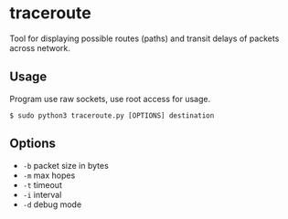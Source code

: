# traceroute
Tool for displaying possible routes (paths) and transit delays of packets across network.

## Usage
Program use raw sockets, use root access for usage.
```
$ sudo python3 traceroute.py [OPTIONS] destination
```

## Options
- `-b` packet size in bytes
- `-m` max hopes
- `-t` timeout
- `-i` interval
- `-d` debug mode
